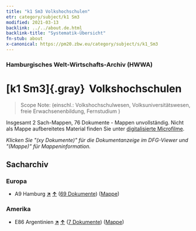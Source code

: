 ```yaml
---
title: "k1 Sm3 Volkshochschulen"
etr: category/subject/k1 Sm3
modified: 2021-03-13
backlink: ../../about.de.html
backlink-title: "Systematik-Übersicht"
fn-stub: about
x-canonical: https://pm20.zbw.eu/category/subject/s/k1_Sm3
---
```


### Hamburgisches Welt-Wirtschafts-Archiv (HWWA)
# [k1 Sm3]{.gray}&#8201; Volkshochschulen&#160; 


> Scope Note: (einschl.: Volkshochschulwesen, Volksuniversitätswesen, freie Erwachsenenbildung, Fernstudium
)



Insgesamt 2 Sach-Mappen, 76 Dokumente - Mappen unvollständig.
Nicht als Mappe aufbereitetes Material finden Sie unter [digitalisierte Microfilme](/film/h1_sh.de.html).

_Klicken Sie "(xy Dokumente)" für die Dokumentanzeige im DFG-Viewer und "(Mappe)" für Mappeninformation._

## Sacharchiv




### Europa

- A9 Hamburg [**&nearr;**](../../../geo/i/140905/about.de.html "Hamburg (alle Mappen)") [**&uarr;**](../../../geo/about.de.html#A9 "Ländersystematik") (<a href="https://pm20.zbw.eu/dfgview/sh/140905,144723" title="über: Hamburg : Volkshochschulen" target="_blank">69 Dokumente</a>) ([Mappe](../../../../folder/sh/1409xx/140905/1447xx/144723/about.de.html))

### Amerika

- E86 Argentinien [**&nearr;**](../../../geo/i/141692/about.de.html "Argentinien (alle Mappen)") [**&uarr;**](../../../geo/about.de.html#E86 "Ländersystematik") (<a href="https://pm20.zbw.eu/dfgview/sh/141692,144723" title="über: Argentinien : Volkshochschulen" target="_blank">7 Dokumente</a>) ([Mappe](../../../../folder/sh/1416xx/141692/1447xx/144723/about.de.html))


